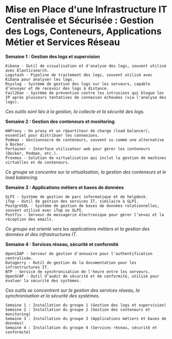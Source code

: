 # Mise en Place d'une Infrastructure IT Centralisée et Sécurisée : Gestion des Logs, Conteneurs, Applications Métier et Services Réseau
**Semaine 1 : Gestion des logs et supervision**

    Kibana - Outil de visualisation et d'analyse des logs, souvent utilisé avec Elasticsearch.
    Logstash - Pipeline de traitement des logs, souvent utilisé avec Kibana pour analyser les logs.
    Rsyslog - Système de gestion des logs sur les serveurs, capable d’envoyer et de recevoir des logs à distance.
    Fail2ban - Système de prévention contre les intrusions qui bloque les IP après plusieurs tentatives de connexion échouées (via l'analyse des logs).

*Ces outils sont liés à la gestion, la collecte et la sécurité des logs.*

**Semaine 2 : Gestion des conteneurs et monitoring**

    HAProxy - Un proxy et un répartiteur de charge (load balancer), essentiel pour distribuer les connexions.
    Podman - Gestionnaire de conteneurs, souvent vu comme une alternative à Docker.
    Portainer - Interface utilisateur web pour gérer les conteneurs (Docker, Podman, etc.).
    Proxmox - Solution de virtualisation qui inclut la gestion de machines virtuelles et de conteneurs.

*Ce groupe se concentre sur la virtualisation, la gestion des conteneurs et le load balancing.*

**Semaine 3 : Applications métiers et bases de données**

    GLPI - Système de gestion de parc informatique et de helpdesk.
    iTop - Outil de gestion des services IT, similaire à GLPI.
    PostgreSQL - Système de gestion de bases de données relationnelles, souvent utilisé avec iTop ou GLPI.
    Postfix - Serveur de messagerie électronique pour gérer l’envoi et la réception des emails.

*Ce groupe est orienté vers les applications métiers et la gestion des données et des infrastructures IT.*

**Semaine 4 : Services réseau, sécurité et conformité**

    OpenLDAP - Serveur de gestion d'annuaire pour l'authentification centralisée.
    Datagerry - Outil de gestion de la documentation pour les infrastructures IT.
    NTP - Service de synchronisation de l'heure entre les serveurs.
    OpenSCAP - Outil d’audit de sécurité et de conformité, utilisé pour évaluer la sécurité des systèmes.

*Ces outils se concentrent sur la gestion des services réseau, la synchronisation et la sécurité des systèmes.*

    Semaine 1 : Installation du groupe 1 (Gestion des logs et supervision)
    Semaine 2 : Installation du groupe 2 (Gestion des conteneurs et monitoring)
    Semaine 3 : Installation du groupe 3 (Applications métiers et bases de données)
    Semaine 4 : Installation du groupe 4 (Services réseau, sécurité et conformité)
